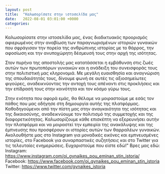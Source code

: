```yaml
---
layout: post
title:  "Καλωσορίσατε στην ιστοσελίδα μας"
date:   2022-08-01 03:01:00 +0000
categories: 
---
```


Καλωσορίσατε στην ιστοσελίδα μας, ένας διαδικτυακός προορισμός αφιερωμένος στην αναβίωση των παραγνωρισμένων ιστοριών γυναικών που σφράγισαν την πορεία της ανθρώπινης ιστορίας με το θάρρος, την αφοσίωση και την ανυποχώρητη δέσμευσή τους στην αρχή της ισότητας.

Στον πυρήνα της αποστολής μας κατατάσσεται η εμβάθυνση στις ζωές αυτών των πρωτοπόρων γυναικών και η ανάδειξη του συνεισφοράς τους στην πολιτιστική μας κληρονομιά. Με μεγάλη ευαισθησία και αναγνώριση της σπουδαιότητάς τους, δίνουμε φωνή σε αυτές τις αξιοσημείωτες φιγούρες, αναδεικνύοντας την αντοχή τους απέναντι στις προκλήσεις και την επίδρασή τους στην κοινότητα και τον κόσμο γύρω τους.

Στην ενότητα που αφορά εμάς, θα θέλαμε να μοιραστούμε με εσάς τον πάθος που μας οδήγησε στη δημιουργία αυτής της πλατφόρμας. Καθοδηγούμενοι από την πίστη μας στην αναγκαιότητα της ισότητας και της δικαιοσύνης, αναδεικνύουμε τον πολιτισμό της συμμετοχής και της διαφορετικότητας. Καλωσορίζουμε κάθε επισκέπτη να εξερευνήσει αυτήν την πλατφόρμα και να μοιραστεί την εμπειρία της ανακάλυψης και της έμπνευσης που προσφέρουν οι ιστορίες αυτών των θαρραλέων γυναικών.
Ακολουθήστε μας στο Instagram για μοναδικές εικόνες και εμπνευσμένες ιστορίες, στο Facebook για συναρπαστικές συζητήσεις και στο Twitter για τις τελευταίες ενημερώσεις. Ευχαριστούμε που είστε εδώ!"
Βρες μας εδώ:
Instagram: https://www.instagram.com/oi_gynaikes_pou_eminan_stin_istoria/ 
Facebook: https://www.facebook.com/oi_gynaikes_pou_eminan_stin_istoria
Twitter: https://www.twitter.com/gynaikes_istoria 
